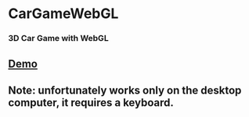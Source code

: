 # CarGameWebGL

### 3D Car Game with WebGL

## [Demo](https://www.web-man.ch/cargame/)

## Note: unfortunately works only on the desktop computer, it requires a keyboard.
